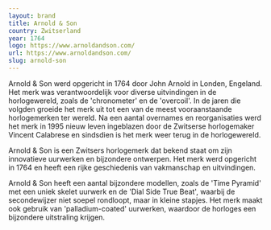 ```yaml
---
layout: brand
title: Arnold & Son
country: Zwitserland
year: 1764
logo: https://www.arnoldandson.com/
url: https://www.arnoldandson.com/
slug: arnold-son
---
```

Arnold & Son werd opgericht in 1764 door John Arnold in Londen, Engeland. Het merk was verantwoordelijk voor diverse uitvindingen in de horlogewereld, zoals de 'chronometer' en de 'overcoil'. In de jaren die volgden groeide het merk uit tot een van de meest vooraanstaande horlogemerken ter wereld. Na een aantal overnames en reorganisaties werd het merk in 1995 nieuw leven ingeblazen door de Zwitserse horlogemaker Vincent Calabrese en sindsdien is het merk weer terug in de horlogewereld.

Arnold & Son is een Zwitsers horlogemerk dat bekend staat om zijn innovatieve uurwerken en bijzondere ontwerpen. Het merk werd opgericht in 1764 en heeft een rijke geschiedenis van vakmanschap en uitvindingen.

Arnold & Son heeft een aantal bijzondere modellen, zoals de 'Time Pyramid' met een uniek skelet uurwerk en de 'Dial Side True Beat', waarbij de secondewijzer niet soepel rondloopt, maar in kleine stapjes. Het merk maakt ook gebruik van 'palladium-coated' uurwerken, waardoor de horloges een bijzondere uitstraling krijgen.

